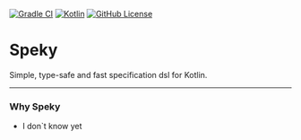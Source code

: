 [![Gradle CI](https://github.com/iEAmi/speky/actions/workflows/gradle-ci.yml/badge.svg?branch=main)](https://github.com/iEAmi/speky/actions/workflows/gradle-ci.yml)
[![Kotlin](https://img.shields.io/badge/kotlin-1.5.10-blue.svg?logo=kotlin)](http://kotlinlang.org)
[![GitHub License](https://img.shields.io/badge/license-Apache%20License%202.0-blue.svg?style=flat)](http://www.apache.org/licenses/LICENSE-2.0)

# Speky
Simple, type-safe and fast specification dsl for Kotlin.

---
### Why Speky
* I don`t know yet
